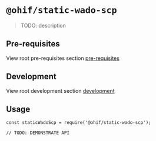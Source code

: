 # `@ohif/static-wado-scp`

> TODO: description


## Pre-requisites
View root pre-requisites section [pre-requisites](../../README.md#pre-requisites)

## Development
View root development section [development](../../README.md#development)

## Usage

```
const staticWadoScp = require('@ohif/static-wado-scp');

// TODO: DEMONSTRATE API
```
